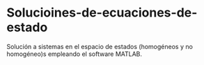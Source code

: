 # Solucioines-de-ecuaciones-de-estado
Solución a sistemas en el espacio de estados (homogéneos y no homogéneo)s empleando el software MATLAB.
